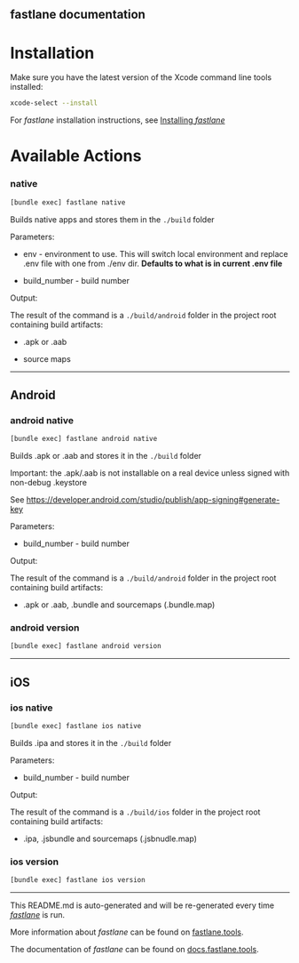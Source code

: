 fastlane documentation
----

# Installation

Make sure you have the latest version of the Xcode command line tools installed:

```sh
xcode-select --install
```

For _fastlane_ installation instructions, see [Installing _fastlane_](https://docs.fastlane.tools/#installing-fastlane)

# Available Actions

### native

```sh
[bundle exec] fastlane native
```

Builds native apps and stores them in the `./build` folder

Parameters:

- env - environment to use. This will switch local environment and replace .env file with one from ./env dir. **Defaults to what is in current .env file**

- build_number - build number

Output:

The result of the command is a `./build/android` folder in the project root containing build artifacts:

- .apk or .aab

- source maps

----


## Android

### android native

```sh
[bundle exec] fastlane android native
```

Builds .apk or .aab and stores it in the `./build` folder

Important: the .apk/.aab is not installable on a real device unless signed with non-debug .keystore

See https://developer.android.com/studio/publish/app-signing#generate-key



Parameters:

- build_number - build number

Output:

The result of the command is a `./build/android` folder in the project root containing build artifacts:

- .apk or .aab, .bundle and sourcemaps (.bundle.map)

### android version

```sh
[bundle exec] fastlane android version
```



----


## iOS

### ios native

```sh
[bundle exec] fastlane ios native
```

Builds .ipa and stores it in the `./build` folder



Parameters:

- build_number - build number

Output:

The result of the command is a `./build/ios` folder in the project root containing build artifacts:

- .ipa, .jsbundle and sourcemaps (.jsbnudle.map)

### ios version

```sh
[bundle exec] fastlane ios version
```



----

This README.md is auto-generated and will be re-generated every time [_fastlane_](https://fastlane.tools) is run.

More information about _fastlane_ can be found on [fastlane.tools](https://fastlane.tools).

The documentation of _fastlane_ can be found on [docs.fastlane.tools](https://docs.fastlane.tools).

